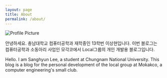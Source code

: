 ```yaml
---
layout: page
title: About
permalink: /about/
---
```


<img src="{{ site.baseurl }}/assets/Dango.jpeg" title="Profile Picture" class="profile">

안녕하세요. 충남대학교 컴퓨터공학과 재학중인 13학번 이상현입니다. 이번 블로그는 컴퓨터공학과 소동아리 사업인 모각코에서 Local그룹의 개인 개발용 블로그입니다. 

Hello. I am Sanghyun Lee, a student at Chungnam National University. This blog is a blog for the personal development of the local group at Mokakco, a computer engineering's small club.

[GitHub]: https://github.com/isseebx123
[GitHub Repository]: https://github.com/isseebx123/LocalsDangoBlog
[Local's representative Repository]: https://github.com/isseebx123/Local
